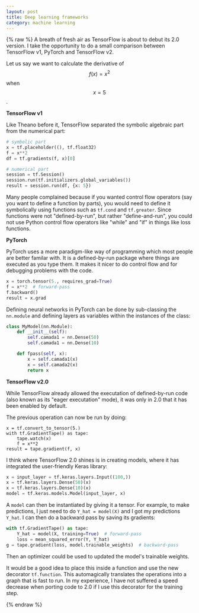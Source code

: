 ```yaml
---
layout: post
title: Deep learning frameworks
category: machine learning
---
```


{% raw  %}
A breath of fresh air as TensorFlow is about to debut its 2.0 version. I take the opportunity to do a small comparison between TensorFlow v1, PyTorch and TensorFlow v2.

Let us say we want to calculate the derivative of $$f(x)=x^2$$ when $$x=5$$.

**TensorFlow v1**

Like Theano before it, TensorFlow separated the symbolic algebraic part from the numerical part:

```python
# symbolic part
x = tf.placeholder((), tf.float32)
f = x**2
df = tf.gradients(f, x)[0]

# numerical part
session = tf.Session()
session.run(tf.initializers.global_variables())
result = session.run(df, {x: 5})
```

Many people complained because if you wanted control flow operators (say you want to define a function by parts), you would need to define it symbolically using functions such as `tf.cond` and `tf.greater`. Since functions were not "defined-by-run", but rather "define-and-run", you could not use Python control flow operators like "while" and "if" in things like loss functions.

**PyTorch**

PyTorch uses a more paradigm-like way of programming which most people are better familar with. It is a defined-by-run package where things are executed as you type them. It makes it nicer to do control flow and for debugging problems with the code.

```python
x = torch.tensor(5., requires_grad=True)
f = x**2  # forward-pass
f.backward()
result = x.grad
```

Defining neural networks in PyTorch can be done by sub-classing the `nn.module` and defining layers as variables within the instances of the class:

```python
class MyModel(nn.Module):
    def __init__(self):
        self.camada1 = nn.Dense(50)
        self.camada1 = nn.Dense(10)

    def fpass(self, x):
        x = self.camada1(x)
        x = self.camada2(x)
        return x
```

**TensorFlow v2.0**

While TensorFlow already allowed the executation of defined-by-run code (also known as its "eager executation" mode), it was only in 2.0 that it has been enabled by default.

The previous operation can now be run by doing:

```
x = tf.convert_to_tensor(5.)
with tf.GradientTape() as tape:
    tape.watch(x)
    f = x**2
result = tape.gradient(f, x)
```

I think where TensorFlow 2.0 shines is in creating models, where it has integrated the user-friendly Keras library:

```python
x = input_layer = tf.keras.layers.Input((100,))
x = tf.keras.layers.Dense(50)(x) 
x = tf.keras.layers.Dense(10)(x) 
model = tf.keras.models.Model(input_layer, x)
```

A `model` can then be instantiated by giving it a tensor. For example, to make predictions, I just need to do `Y_hat = model(X)` and I got my predictions `Y_hat`. I can then do a backward pass by saving its gradients:

```python
with tf.GradientTape() as tape:
    Y_hat = model(X, training=True)  # forward-pass
    loss = mean_squared_error(Y, Y_hat)
g = tape.gradient(loss, model.trainable_weights)  # backward-pass
```

Then an optimizer could be used to updated the model's trainable weights.

It would be a good idea to place this inside a function and use the new decorator `tf.function`. This automagically translates the operations into a graph that is fast to run. In my experience, I have not suffered a speed decrease when porting code to 2.0 if I use this decorator for the training step.

{% endraw  %}

